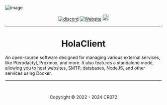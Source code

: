 ![image](https://github.com/HolaClient/HolaClient/assets/102372274/8cc5e386-223c-434e-ab35-e587515d5138)
<p align="center">
  <a href="https://discord.gg/CvqRH9TrYK"><img src="https://img.shields.io/discord/1038719273658499072?color=blue&label=Discord&logo=HolaClient&logoColor=blue" alt="discord" /></a>
  <a href="https://holaclient.tech"><img alt="Website" src="https://img.shields.io/website?down_color=lightred&down_message=Offline&label=Website&up_color=blue&up_message=Online&url=https://holaclient.tech"></a>
  <a  href="https://github.com/CR072/HolaClient/stargazers"><img src="https://img.shields.io/github/stars/HolaClient/HolaClient?label=Stars %E2%AD%90" height="20"/></a>
</p>

---

<h1 align="center">HolaClient</h1>

An open-source software designed for managing various external services, like Pterodactyl, Proxmox, and more. It also features a standalone mode, allowing you to host websites, SMTP, databases, NodeJS, and other services using Docker.

---

<br>
<p align="center">Copyright © 2022 - 2024 CR072</p>
